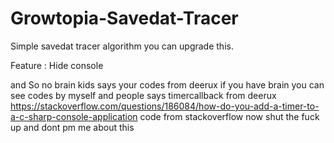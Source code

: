 # Growtopia-Savedat-Tracer
Simple savedat tracer algorithm you can upgrade this.

Feature : Hide console
 
and
So no brain kids says your codes from deerux if you have brain you can see codes by myself and people says timercallback from deerux https://stackoverflow.com/questions/186084/how-do-you-add-a-timer-to-a-c-sharp-console-application code from stackoverflow now shut the fuck up and dont pm me about this
